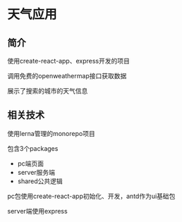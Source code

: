 # 天气应用

## 简介

使用create-react-app、express开发的项目

调用免费的openweathermap接口获取数据

展示了搜索的城市的天气信息



## 相关技术

使用lerna管理的monorepo项目

包含3个packages

- pc端页面
- server服务端
- shared公共逻辑

pc包使用create-react-app初始化、开发，antd作为ui基础包

server端使用express



